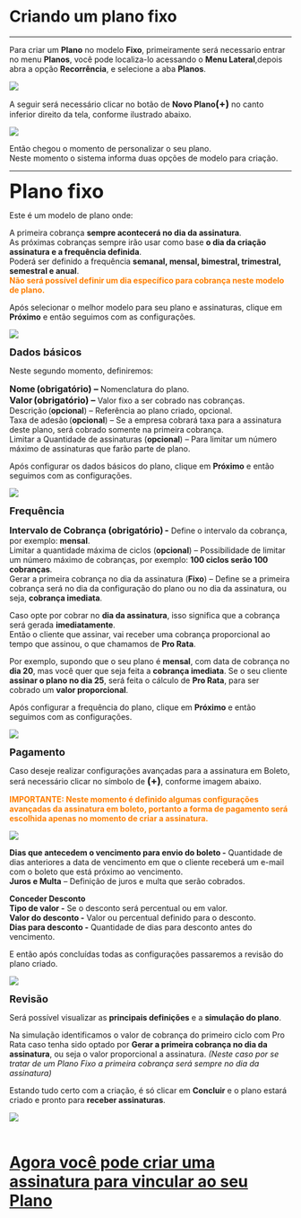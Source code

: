 # Criando um plano fixo
<hr>

Para criar um <b>Plano</b> no modelo <b>Fixo</b>, primeiramente será necessario entrar no menu <b>Planos</b>, você pode localiza-lo acessando o <b>Menu Lateral</b>,depois abra a opção <b>Recorrência</b>, e selecione a aba <b>Planos</b>.

<img src="../imagens/PlanoCriar01.png" style="display:block; margin-left:auto; margin-right:auto">

A seguir será necessário clicar no botão de <b>Novo Plano</b><b style="font-size: 17px;">(+)</b> no canto inferior direito da tela, conforme ilustrado abaixo.

<img src="../imagens/PlanoCriar02.png" style="display:block; margin-left:auto; margin-right:auto">

Então chegou o momento de personalizar o seu plano.<br>
Neste momento o sistema informa duas opções de modelo para criação.

<hr>
<b style="font-size: 35px;">Plano fixo</b>

Este é um modelo de plano onde:

A primeira cobrança <b>sempre acontecerá no dia da assinatura</b>.<br>
As próximas cobranças sempre irão usar como base <b>o dia da criação assinatura e a frequência definida</b>.<br>
Poderá ser definido a frequência <b>semanal, mensal, bimestral, trimestral, semestral e anual</b>.<br>
<b style="color: #FF7F00;">Não será possível definir um dia específico para cobrança neste modelo de plano.</b>

Após selecionar o melhor modelo para seu plano e assinaturas, clique em <b>Próximo</b> e então seguimos com as configurações.

<img src="../imagens/PlanoFix01.png" style="display:block; margin-left:auto; margin-right:auto">

<b style="font-size: 18px;">Dados básicos</b>

Neste segundo momento, definiremos:

<b style="font-size: 16px;">Nome (obrigatório) –</b> Nomenclatura do plano.<br>
<b style="font-size: 16px;">Valor (obrigatório) –</b> Valor fixo a ser cobrado nas cobranças.<br>
Descrição (<b>opcional</b>) – Referência ao plano criado, opcional.<br>
Taxa de adesão (<b>opcional</b>) – Se a empresa cobrará taxa para a assinatura deste plano, será cobrado somente na primeira cobrança.<br>
Limitar a Quantidade de assinaturas (<b>opcional</b>) – Para limitar um número máximo de assinaturas que farão parte de plano.<br>

Após configurar os dados básicos do plano, clique em <b>Próximo</b> e então seguimos com as configurações.

<img src="../imagens/PlanoFix02.png" style="display:block; margin-left:auto; margin-right:auto">

<b style="font-size: 18px;">Frequência</b>

<b style="font-size: 16px;">Intervalo de Cobrança (obrigatório) -</b> Define o intervalo da cobrança, por exemplo: <b>mensal</b>.<br>
Limitar a quantidade máxima de ciclos (<b>opcional</b>) – Possibilidade de limitar um número máximo de cobranças, por exemplo: <b>100 ciclos serão 100 cobranças</b>.<br>
Gerar a primeira cobrança no dia da assinatura (<b>Fixo</b>) – Define se a primeira cobrança será no dia da configuração do plano ou no dia da assinatura, ou seja, <b>cobrança imediata</b>.<br>

Caso opte por cobrar no <b>dia da assinatura</b>, isso significa que a cobrança será gerada <b>imediatamente</b>.<br> 
Então o cliente que assinar, vai receber uma cobrança proporcional ao tempo que assinou, o que chamamos de <b>Pro Rata</b>.

Por exemplo, supondo que o seu plano é <b>mensal</b>, com data de cobrança no <b>dia 20</b>, mas você quer que seja feita a <b>cobrança imediata</b>. Se o seu cliente <b>assinar o plano no dia 25</b>, será feita o cálculo de <b>Pro Rata</b>, para ser cobrado um <b>valor proporcional</b>.

Após configurar a frequência do plano, clique em <b>Próximo</b> e então seguimos com as configurações.

<img src="../imagens/PlanoFix03.png" style="display:block; margin-left:auto; margin-right:auto">

<b style="font-size: 18px;">Pagamento</b>

Caso deseje realizar configurações avançadas para a assinatura em Boleto, será necessário clicar no símbolo de <b style="font-size: 17px;">(+)</b>, conforme imagem abaixo.

<b style="color: #FF7F00;">IMPORTANTE: Neste momento é definido algumas configurações avançadas da assinatura em boleto, portanto a forma de pagamento será escolhida apenas no momento de criar a assinatura.</b>

<img src="../imagens/PlanoFix04.png" style="display:block; margin-left:auto; margin-right:auto">

<b>Dias que antecedem o vencimento para envio do boleto -</b> Quantidade de dias anteriores a data de vencimento em que o cliente receberá um e-mail com o boleto que está próximo ao vencimento.<br>
<b>Juros e Multa</b> – Definição de juros e multa que serão cobrados.

<b>Conceder Desconto</b><br>
<b>Tipo de valor -</b> Se o desconto será percentual ou em valor.<br>
<b>Valor do desconto -</b> Valor ou percentual definido para o desconto.<br>
<b>Dias para desconto -</b> Quantidade de dias para desconto antes do vencimento.<br>

E então após concluídas todas as configurações passaremos a revisão do plano criado.

<img src="../imagens/PlanoFix05.png" style="display:block; margin-left:auto; margin-right:auto">

<b style="font-size: 18px;">Revisão</b>

Será possível visualizar as <b>principais definições</b> e a <b>simulação do plano</b>.

Na simulação identificamos o valor de cobrança do primeiro ciclo com Pro Rata caso tenha sido optado por <b>Gerar a primeira cobrança no dia da assinatura</b>, ou seja o valor proporcional a assinatura. 
*(Neste caso por se tratar de um Plano Fixo a primeira cobrança será sempre no dia da assinatura)*

Estando tudo certo com a criação, é só clicar em <b>Concluir</b> e o plano estará criado e pronto para <b>receber assinaturas</b>.

<img src="../imagens/PlanoFix06.png" style="display:block; margin-left:auto; margin-right:auto"><br>


# [Agora você pode criar uma assinatura para vincular ao seu Plano](CentralDeAjuda/pages/NovaAssinatura)

<my-footer></my-footer>